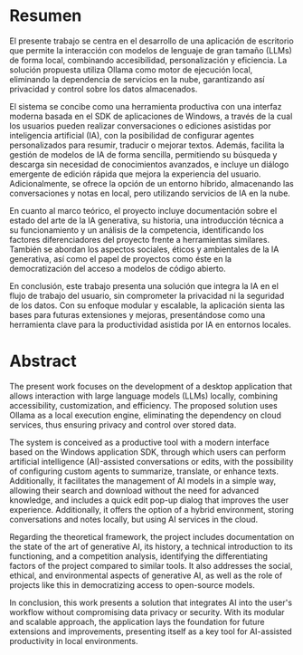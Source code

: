 # Resumen

El presente trabajo se centra en el desarrollo de una aplicación de escritorio que permite la interacción con modelos de lenguaje de gran tamaño (LLMs) de forma local, combinando accesibilidad, personalización y eficiencia. La solución propuesta utiliza Ollama como motor de ejecución local, eliminando la dependencia de servicios en la nube, garantizando así privacidad y control sobre los datos almacenados.

El sistema se concibe como una herramienta productiva con una interfaz moderna basada en el SDK de aplicaciones de Windows, a través de la cual los usuarios pueden realizar conversaciones o ediciones asistidas por inteligencia artificial (IA), con la posibilidad de configurar agentes personalizados para resumir, traducir o mejorar textos. Además, facilita la gestión de modelos de IA de forma sencilla, permitiendo su búsqueda y descarga sin necesidad de conocimientos avanzados, e incluye un diálogo emergente de edición rápida que mejora la experiencia del usuario. Adicionalmente, se ofrece la opción de un entorno híbrido, almacenando las conversaciones y notas en local, pero utilizando servicios de IA en la nube.

En cuanto al marco teórico, el proyecto incluye documentación sobre el estado del arte de la IA generativa, su historia, una introducción técnica a su funcionamiento y un análisis de la competencia, identificando los factores diferenciadores del proyecto frente a herramientas similares. También se abordan los aspectos sociales, éticos y ambientales de la IA generativa, así como el papel de proyectos como éste en la democratización del acceso a modelos de código abierto.

En conclusión, este trabajo presenta una solución que integra la IA en el flujo de trabajo del usuario, sin comprometer la privacidad ni la seguridad de los datos. Con su enfoque modular y escalable, la aplicación sienta las bases para futuras extensiones y mejoras, presentándose como una herramienta clave para la productividad asistida por IA en entornos locales.

# Abstract

The present work focuses on the development of a desktop application that allows interaction with large language models (LLMs) locally, combining accessibility, customization, and efficiency. The proposed solution uses Ollama as a local execution engine, eliminating the dependency on cloud services, thus ensuring privacy and control over stored data.

The system is conceived as a productive tool with a modern interface based on the Windows application SDK, through which users can perform artificial intelligence (AI)-assisted conversations or edits, with the possibility of configuring custom agents to summarize, translate, or enhance texts. Additionally, it facilitates the management of AI models in a simple way, allowing their search and download without the need for advanced knowledge, and includes a quick edit pop-up dialog that improves the user experience. Additionally, it offers the option of a hybrid environment, storing conversations and notes locally, but using AI services in the cloud.

Regarding the theoretical framework, the project includes documentation on the state of the art of generative AI, its history, a technical introduction to its functioning, and a competition analysis, identifying the differentiating factors of the project compared to similar tools. It also addresses the social, ethical, and environmental aspects of generative AI, as well as the role of projects like this in democratizing access to open-source models.

In conclusion, this work presents a solution that integrates AI into the user's workflow without compromising data privacy or security. With its modular and scalable approach, the application lays the foundation for future extensions and improvements, presenting itself as a key tool for AI-assisted productivity in local environments.